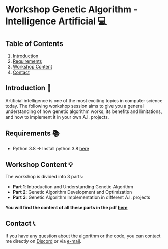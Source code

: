 # Workshop Genetic Algorithm - Intelligence Artificial :computer:

## Table of Contents

1. [Introduction](#introduction)
2. [Requirements](#requirements-)
3. [Workshop Content](#workshop-content-)
4. [Contact](#contact-)

## Introduction :dart:

Artificial intelligence is one of the most exciting topics in computer science today. The following workshop session aims to give you a general understanding of how genetic algorithm works, its benefits and limitations, and how to implement it in your own A.I. projects.

## Requirements :books:

- Python 3.8 -> Install python 3.8 [here](https://www.w3computing.com/python/installing-python-windows-macos-linux/)

## Workshop Content :bulb:

The workshop is divided into 3 parts:

- **Part 1**: Introduction and Understanding Genetic Algorithm
- **Part 2**: Genetic Algorithm Development and Optimization
- **Part 3**: Genetic Algorithm Implementation in different A.I. projects

**You will find the content of all these parts in the pdf [here](insert_pdf_path_here)**

## Contact :telephone_receiver:

If you have any question about the algorithm or the code, you can contact me directly on [Discord](https://discord.com/users/501067187793166365) or via [e-mail](alexandre.juan@epitech.eu).